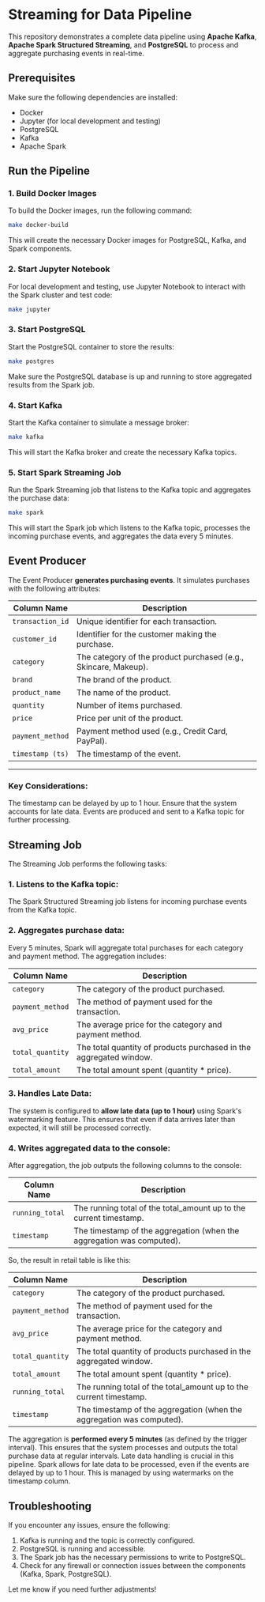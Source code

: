 # Streaming for Data Pipeline

This repository demonstrates a complete data pipeline using **Apache Kafka**, **Apache Spark Structured Streaming**, and **PostgreSQL** to process and aggregate purchasing events in real-time.

## Prerequisites
Make sure the following dependencies are installed:
- Docker
- Jupyter (for local development and testing)
- PostgreSQL
- Kafka
- Apache Spark

## Run the Pipeline

### 1. **Build Docker Images**

To build the Docker images, run the following command:

```bash
make docker-build
```
This will create the necessary Docker images for PostgreSQL, Kafka, and Spark components.

### 2. **Start Jupyter Notebook**

For local development and testing, use Jupyter Notebook to interact with the Spark cluster and test code:

```bash
make jupyter
```

### 3. **Start PostgreSQL**

Start the PostgreSQL container to store the results:

```bash
make postgres
```

Make sure the PostgreSQL database is up and running to store aggregated results from the Spark job.

### 4. **Start Kafka**

Start the Kafka container to simulate a message broker:

```bash
make kafka
```

This will start the Kafka broker and create the necessary Kafka topics.

### 5. **Start Spark Streaming Job**
Run the Spark Streaming job that listens to the Kafka topic and aggregates the purchase data:

```bash
make spark
```

This will start the Spark job which listens to the Kafka topic, processes the incoming purchase events, and aggregates the data every 5 minutes.

## Event Producer

The Event Producer **generates purchasing events**. It simulates purchases with the following attributes:

| **Column Name**      | **Description**                                                       |
|----------------------|-----------------------------------------------------------------------|
| `transaction_id`     | Unique identifier for each transaction.                              |
| `customer_id`        | Identifier for the customer making the purchase.                     |
| `category`           | The category of the product purchased (e.g., Skincare, Makeup).      |
| `brand`              | The brand of the product.                                            |
| `product_name`       | The name of the product.                                             |
| `quantity`           | Number of items purchased.                                           |
| `price`              | Price per unit of the product.                                       |
| `payment_method`     | Payment method used (e.g., Credit Card, PayPal).                     |
| `timestamp (ts)`     | The timestamp of the event.                                          |

---

### Key Considerations:

The timestamp can be delayed by up to 1 hour. Ensure that the system accounts for late data.
Events are produced and sent to a Kafka topic for further processing.

## Streaming Job

The Streaming Job performs the following tasks:

### 1. Listens to the Kafka topic:

The Spark Structured Streaming job listens for incoming purchase events from the Kafka topic.

### 2. Aggregates purchase data:

Every 5 minutes, Spark will aggregate total purchases for each category and payment method. The aggregation includes:

| **Column Name**      | **Description**                                                       |
|----------------------|-----------------------------------------------------------------------|
| `category`           | The category of the product purchased.                                |
| `payment_method`     | The method of payment used for the transaction.                       |
| `avg_price`          | The average price for the category and payment method.                |
| `total_quantity`     | The total quantity of products purchased in the aggregated window.    |
| `total_amount`       | The total amount spent (quantity * price).                            |

### 3. Handles Late Data:

The system is configured to **allow late data (up to 1 hour)** using Spark's watermarking feature. This ensures that even if data arrives later than expected, it will still be processed correctly.

### 4. Writes aggregated data to the console:

After aggregation, the job outputs the following columns to the console:

| **Column Name**      | **Description**                                                       |
|----------------------|-----------------------------------------------------------------------|
| `running_total`      | The running total of the total_amount up to the current timestamp.    |
| `timestamp`          | The timestamp of the aggregation (when the aggregation was computed). |

So, the result in retail table is like this:

| **Column Name**      | **Description**                                                       |
|----------------------|-----------------------------------------------------------------------|
| `category`           | The category of the product purchased.                                |
| `payment_method`     | The method of payment used for the transaction.                       |
| `avg_price`          | The average price for the category and payment method.                |
| `total_quantity`     | The total quantity of products purchased in the aggregated window.    |
| `total_amount`       | The total amount spent (quantity * price).                            |
| `running_total`      | The running total of the total_amount up to the current timestamp.    |
| `timestamp`          | The timestamp of the aggregation (when the aggregation was computed). |

The aggregation is **performed every 5 minutes** (as defined by the trigger interval). This ensures that the system processes and outputs the total purchase data at regular intervals.
Late data handling is crucial in this pipeline. Spark allows for late data to be processed, even if the events are delayed by up to 1 hour. This is managed by using watermarks on the timestamp column.

## Troubleshooting

If you encounter any issues, ensure the following:
1. Kafka is running and the topic is correctly configured.
2. PostgreSQL is running and accessible.
3. The Spark job has the necessary permissions to write to PostgreSQL.
4. Check for any firewall or connection issues between the components (Kafka, Spark, PostgreSQL).

Let me know if you need further adjustments!